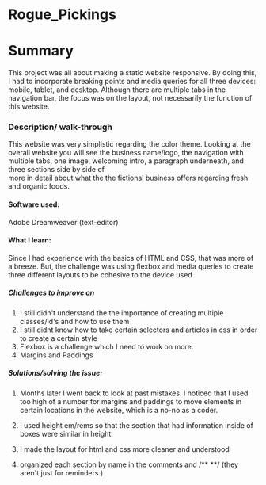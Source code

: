 # Rogue_Pickings

# Summary 
This project was all about making a static website responsive. By doing this, I had to incorporate breaking points and media queries 
for all three devices: mobile, tablet, and desktop. Although there are multiple tabs in the navigation bar, the focus was on the
layout, not necessarily the function of this website.

### Description/ walk-through
This website was very simplistic regarding the color theme. Looking at the overall website
you will see the business name/logo, the navigation with multiple tabs, one image,
welcoming intro, a paragraph underneath, and  three sections side by side of  
more in detail about what the the fictional business offers regarding 
fresh and organic foods.

#### Software used:
Adobe Dreamweaver (text-editor)

#### What I learn:
Since I had experience with the basics of HTML and CSS, that was more of a breeze. But, the challenge was using flexbox and media queries to create three different layouts to be cohesive to the device used 
##### Challenges to improve on
1. I still didn't understand the the importance of creating multiple classes/id's and how to use them
2. I still didnt know how to take certain selectors and articles in css in order to create a certain style
3. Flexbox is a challenge which I need to work on more.
4. Margins and Paddings

##### Solutions/solving the issue:
1. Months later I went back to look at past mistakes. I noticed that I used too high of a number for margins and paddings to move elements in certain locations
in the website, which is a no-no as a coder.

2. I used height em/rems so that the section that had information inside of boxes were similar in height.

3. I made the layout for html and css more cleaner and understood 

4. organized each section by name in the comments <!-- --> and /** **/
(they aren't just for reminders.)


